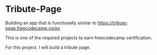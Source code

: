 # Tribute-Page

Building an app that is functionally similar to https://tribute-page.freecodecamp.rocks

This is one of the required projects to earn freecodecamp certification.

For this project, I will build a tribute page.